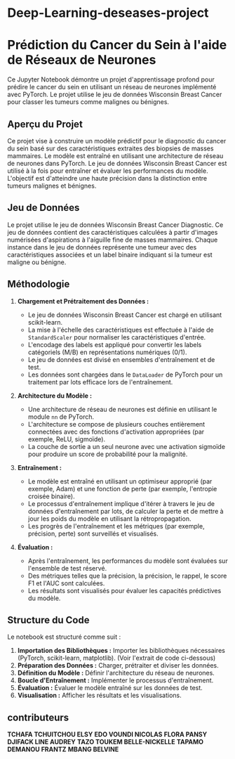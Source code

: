 # Deep-Learning-deseases-project


# Prédiction du Cancer du Sein à l'aide de Réseaux de Neurones

Ce Jupyter Notebook démontre un projet d'apprentissage profond pour prédire le cancer du sein en utilisant un réseau de neurones implémenté avec PyTorch. Le projet utilise le jeu de données Wisconsin Breast Cancer pour classer les tumeurs comme malignes ou bénignes.

## Aperçu du Projet

Ce projet vise à construire un modèle prédictif pour le diagnostic du cancer du sein basé sur des caractéristiques extraites des biopsies de masses mammaires. Le modèle est entraîné en utilisant une architecture de réseau de neurones dans PyTorch. Le jeu de données Wisconsin Breast Cancer est utilisé à la fois pour entraîner et évaluer les performances du modèle. L'objectif est d'atteindre une haute précision dans la distinction entre tumeurs malignes et bénignes.

## Jeu de Données

Le projet utilise le jeu de données Wisconsin Breast Cancer Diagnostic. Ce jeu de données contient des caractéristiques calculées à partir d'images numérisées d'aspirations à l'aiguille fine de masses mammaires. Chaque instance dans le jeu de données représente une tumeur avec des caractéristiques associées et un label binaire indiquant si la tumeur est maligne ou bénigne.

## Méthodologie

1. **Chargement et Prétraitement des Données :**
   - Le jeu de données Wisconsin Breast Cancer est chargé en utilisant scikit-learn.
   - La mise à l'échelle des caractéristiques est effectuée à l'aide de `StandardScaler` pour normaliser les caractéristiques d'entrée.
   - L'encodage des labels est appliqué pour convertir les labels catégoriels (M/B) en représentations numériques (0/1).
   - Le jeu de données est divisé en ensembles d'entraînement et de test.
   - Les données sont chargées dans le `DataLoader` de PyTorch pour un traitement par lots efficace lors de l'entraînement.

2. **Architecture du Modèle :**
   - Une architecture de réseau de neurones est définie en utilisant le module `nn` de PyTorch.
   - L'architecture se compose de plusieurs couches entièrement connectées avec des fonctions d'activation appropriées (par exemple, ReLU, sigmoïde).
   - La couche de sortie a un seul neurone avec une activation sigmoïde pour produire un score de probabilité pour la malignité.

3. **Entraînement :**
   - Le modèle est entraîné en utilisant un optimiseur approprié (par exemple, Adam) et une fonction de perte (par exemple, l'entropie croisée binaire).
   - Le processus d'entraînement implique d'itérer à travers le jeu de données d'entraînement par lots, de calculer la perte et de mettre à jour les poids du modèle en utilisant la rétropropagation.
   - Les progrès de l'entraînement et les métriques (par exemple, précision, perte) sont surveillés et visualisés.

4. **Évaluation :**
   - Après l'entraînement, les performances du modèle sont évaluées sur l'ensemble de test réservé.
   - Des métriques telles que la précision, la précision, le rappel, le score F1 et l'AUC sont calculées.
   - Les résultats sont visualisés pour évaluer les capacités prédictives du modèle.

## Structure du Code

Le notebook est structuré comme suit :

1. **Importation des Bibliothèques :** Importer les bibliothèques nécessaires (PyTorch, scikit-learn, matplotlib). (Voir l'extrait de code ci-dessous)
2. **Préparation des Données :** Charger, prétraiter et diviser les données.
3. **Définition du Modèle :** Définir l'architecture du réseau de neurones.
4. **Boucle d'Entraînement :** Implémenter le processus d'entraînement.
5. **Évaluation :** Évaluer le modèle entraîné sur les données de test.
6. **Visualisation :** Afficher les résultats et les visualisations.

## contributeurs 
**TCHAFA TCHUITCHOU ELSY**
**EDO VOUNDI NICOLAS**
**FLORA PANSY**
**DJIFACK LINE AUDREY**
**TAZO TOUKEM BELLE-NICKELLE**
**TAPAMO DEMANOU FRANTZ**
**MBANG BELVINE**
